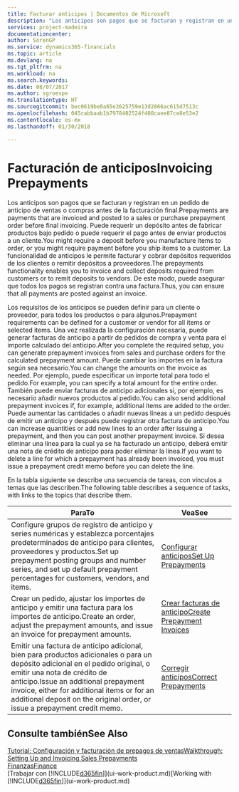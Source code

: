 ```yaml
---
title: Facturar anticipos | Documentos de Microsoft
description: "Los anticipos son pagos que se facturan y registran en un pedido de anticipo de ventas o compras antes de la facturación final. Puede requerir un depósito antes de fabricar productos bajo pedido o puede requerir el pago antes de enviar productos a un cliente. La funcionalidad de anticipos le permite facturar y cobrar depósitos requeridos de los clientes o remitir depósitos a proveedores. De este modo, puede asegurar que todos los pagos se registran contra una factura."
services: project-madeira
documentationcenter: 
author: SorenGP
ms.service: dynamics365-financials
ms.topic: article
ms.devlang: na
ms.tgt_pltfrm: na
ms.workload: na
ms.search.keywords: 
ms.date: 08/07/2017
ms.author: sgroespe
ms.translationtype: HT
ms.sourcegitcommit: bec0619be0a65e3625759e13d2866ac615d7513c
ms.openlocfilehash: 045cabbaab1b7978402524f408caee87ce8e53e2
ms.contentlocale: es-mx
ms.lasthandoff: 01/30/2018

---
```

# <a name="invoicing-prepayments"></a><span data-ttu-id="3c03e-106">Facturación de anticipos</span><span class="sxs-lookup"><span data-stu-id="3c03e-106">Invoicing Prepayments</span></span>
<span data-ttu-id="3c03e-107">Los anticipos son pagos que se facturan y registran en un pedido de anticipo de ventas o compras antes de la facturación final.</span><span class="sxs-lookup"><span data-stu-id="3c03e-107">Prepayments are payments that are invoiced and posted to a sales or purchase prepayment order before final invoicing.</span></span> <span data-ttu-id="3c03e-108">Puede requerir un depósito antes de fabricar productos bajo pedido o puede requerir el pago antes de enviar productos a un cliente.</span><span class="sxs-lookup"><span data-stu-id="3c03e-108">You might require a deposit before you manufacture items to order, or you might require payment before you ship items to a customer.</span></span> <span data-ttu-id="3c03e-109">La funcionalidad de anticipos le permite facturar y cobrar depósitos requeridos de los clientes o remitir depósitos a proveedores.</span><span class="sxs-lookup"><span data-stu-id="3c03e-109">The prepayments functionality enables you to invoice and collect deposits required from customers or to remit deposits to vendors.</span></span> <span data-ttu-id="3c03e-110">De este modo, puede asegurar que todos los pagos se registran contra una factura.</span><span class="sxs-lookup"><span data-stu-id="3c03e-110">Thus, you can ensure that all payments are posted against an invoice.</span></span>  

 <span data-ttu-id="3c03e-111">Los requisitos de los anticipos se pueden definir para un cliente o proveedor, para todos los productos o para algunos.</span><span class="sxs-lookup"><span data-stu-id="3c03e-111">Prepayment requirements can be defined for a customer or vendor for all items or selected items.</span></span> <span data-ttu-id="3c03e-112">Una vez realizada la configuración necesaria, puede generar facturas de anticipo a partir de pedidos de compra y venta para el importe calculado del anticipo.</span><span class="sxs-lookup"><span data-stu-id="3c03e-112">After you complete the required setup, you can generate prepayment invoices from sales and purchase orders for the calculated prepayment amount.</span></span> <span data-ttu-id="3c03e-113">Puede cambiar los importes en la factura según sea necesario.</span><span class="sxs-lookup"><span data-stu-id="3c03e-113">You can change the amounts on the invoice as needed.</span></span> <span data-ttu-id="3c03e-114">Por ejemplo, puede especificar un importe total para todo el pedido.</span><span class="sxs-lookup"><span data-stu-id="3c03e-114">For example, you can specify a total amount for the entire order.</span></span> <span data-ttu-id="3c03e-115">También puede enviar facturas de anticipo adicionales si, por ejemplo, es necesario añadir nuevos productos al pedido.</span><span class="sxs-lookup"><span data-stu-id="3c03e-115">You can also send additional prepayment invoices if, for example, additional items are added to the order.</span></span> <span data-ttu-id="3c03e-116">Puede aumentar las cantidades o añadir nuevas líneas a un pedido después de emitir un anticipo y después puede registrar otra factura de anticipo.</span><span class="sxs-lookup"><span data-stu-id="3c03e-116">You can increase quantities or add new lines to an order after issuing a prepayment, and then you can post another prepayment invoice.</span></span> <span data-ttu-id="3c03e-117">Si desea eliminar una línea para la cual ya se ha facturado un anticipo, deberá emitir una nota de crédito de anticipo para poder eliminar la línea.</span><span class="sxs-lookup"><span data-stu-id="3c03e-117">If you want to delete a line for which a prepayment has already been invoiced, you must issue a prepayment credit memo before you can delete the line.</span></span>  

 <span data-ttu-id="3c03e-118">En la tabla siguiente se describe una secuencia de tareas, con vínculos a temas que las describen.</span><span class="sxs-lookup"><span data-stu-id="3c03e-118">The following table describes a sequence of tasks, with links to the topics that describe them.</span></span>

|<span data-ttu-id="3c03e-119">**Para**</span><span class="sxs-lookup"><span data-stu-id="3c03e-119">**To**</span></span>|<span data-ttu-id="3c03e-120">**Vea**</span><span class="sxs-lookup"><span data-stu-id="3c03e-120">**See**</span></span>|  
|------------|-------------|  
|<span data-ttu-id="3c03e-121">Configure grupos de registro de anticipo y series numéricas y establezca porcentajes predeterminados de anticipo para clientes, proveedores y productos.</span><span class="sxs-lookup"><span data-stu-id="3c03e-121">Set up prepayment posting groups and number series, and set up default prepayment percentages for customers, vendors, and items.</span></span>|[<span data-ttu-id="3c03e-122">Configurar anticipos</span><span class="sxs-lookup"><span data-stu-id="3c03e-122">Set Up Prepayments</span></span>](finance-set-up-prepayments.md)|
|<span data-ttu-id="3c03e-123">Crear un pedido, ajustar los importes de anticipo y emitir una factura para los importes de anticipo.</span><span class="sxs-lookup"><span data-stu-id="3c03e-123">Create an order, adjust the prepayment amounts, and issue an invoice for prepayment amounts.</span></span>|[<span data-ttu-id="3c03e-124">Crear facturas de anticipo</span><span class="sxs-lookup"><span data-stu-id="3c03e-124">Create Prepayment Invoices</span></span>](finance-how-to-create-prepayment-invoices.md)|  
|<span data-ttu-id="3c03e-125">Emitir una factura de anticipo adicional, bien para productos adicionales o para un depósito adicional en el pedido original, o emitir una nota de crédito de anticipo.</span><span class="sxs-lookup"><span data-stu-id="3c03e-125">Issue an additional prepayment invoice, either for additional items or for an additional deposit on the original order, or issue a prepayment credit memo.</span></span>|[<span data-ttu-id="3c03e-126">Corregir anticipos</span><span class="sxs-lookup"><span data-stu-id="3c03e-126">Correct Prepayments</span></span>](finance-how-to-correct-prepayments.md)|  

## <a name="see-also"></a><span data-ttu-id="3c03e-127">Consulte también</span><span class="sxs-lookup"><span data-stu-id="3c03e-127">See Also</span></span>  
[<span data-ttu-id="3c03e-128">Tutorial: Configuración y facturación de prepagos de ventas</span><span class="sxs-lookup"><span data-stu-id="3c03e-128">Walkthrough: Setting Up and Invoicing Sales Prepayments</span></span>](walkthrough-setting-up-and-invoicing-sales-prepayments.md)  
[<span data-ttu-id="3c03e-129">Finanzas</span><span class="sxs-lookup"><span data-stu-id="3c03e-129">Finance</span></span>](finance.md)  
<span data-ttu-id="3c03e-130">[Trabajar con [!INCLUDE[d365fin](includes/d365fin_md.md)]](ui-work-product.md)</span><span class="sxs-lookup"><span data-stu-id="3c03e-130">[Working with [!INCLUDE[d365fin](includes/d365fin_md.md)]](ui-work-product.md)</span></span>

